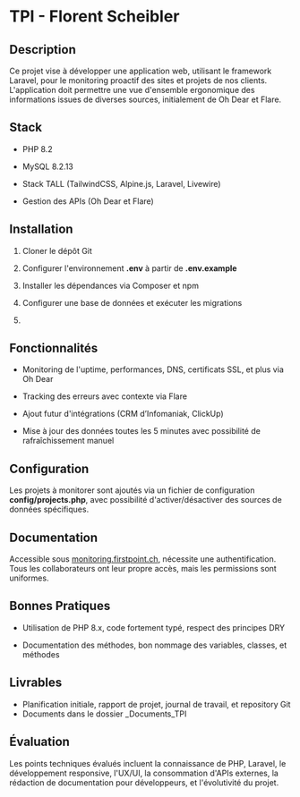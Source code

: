 TPI - Florent Scheibler
=================

Description
-----------

Ce projet vise à développer une application web, utilisant le framework Laravel, pour le monitoring proactif des sites
et projets de nos clients. L'application doit permettre une vue d'ensemble ergonomique des informations issues de
diverses sources, initialement de Oh Dear et Flare.

Stack
---------

* PHP 8.2

* MySQL 8.2.13

* Stack TALL (TailwindCSS, Alpine.js, Laravel, Livewire)

* Gestion des APIs (Oh Dear et Flare)

Installation
------------

1. Cloner le dépôt Git

2. Configurer l'environnement **.env** à partir de **.env.example**

3. Installer les dépendances via Composer et npm

4. Configurer une base de données et exécuter les migrations

5. 

Fonctionnalités
---------------

* Monitoring de l'uptime, performances, DNS, certificats SSL, et plus via Oh Dear

* Tracking des erreurs avec contexte via Flare

* Ajout futur d'intégrations (CRM d’Infomaniak, ClickUp)

* Mise à jour des données toutes les 5 minutes avec possibilité de rafraîchissement manuel

Configuration
-------------

Les projets à monitorer sont ajoutés via un fichier de configuration **config/projects.php**, avec possibilité
d'activer/désactiver des sources de données spécifiques.

Documentation
-------------

Accessible sous [monitoring.firstpoint.ch](/), nécessite
une authentification. Tous les collaborateurs ont leur propre accès, mais les permissions sont uniformes.

Bonnes Pratiques
----------------

* Utilisation de PHP 8.x, code fortement typé, respect des principes DRY

* Documentation des méthodes, bon nommage des variables, classes, et méthodes

Livrables
---------

* Planification initiale, rapport de projet, journal de travail, et repository Git
* Documents dans le dossier _Documents_TPI

Évaluation
----------

Les points techniques évalués incluent la connaissance de PHP, Laravel, le développement responsive, l'UX/UI, la
consommation d'APIs externes, la rédaction de documentation pour développeurs, et l'évolutivité du projet.

